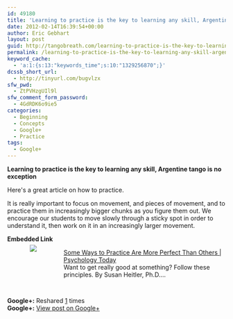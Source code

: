 ```yaml
---
id: 49180
title: 'Learning to practice is the key to learning any skill, Argentine tango is no exc&#8230;'
date: 2012-02-14T16:39:54+00:00
author: Eric Gebhart
layout: post
guid: http://tangobreath.com/learning-to-practice-is-the-key-to-learning-any-skill-argentine-tango-is-no-exc/
permalink: /learning-to-practice-is-the-key-to-learning-any-skill-argentine-tango-is-no-exc/
keyword_cache:
  - 'a:1:{s:13:"keywords_time";s:10:"1329256870";}'
dcssb_short_url:
  - http://tinyurl.com/bugvlzx
sfw_pwd:
  - ZtPVHzgUIl9l
sfw_comment_form_password:
  - 4GdRDK6o9ie5
categories:
  - Beginning
  - Concepts
  - Google+
  - Practice
tags:
  - Google+
---
```

**Learning to practice is the key to learning any skill, Argentine tango is no exception**

Here's a great article on how to practice.

It is really important to focus on movement, and pieces of movement, and to practice them in increasingly bigger chunks as you figure them out. We encourage our students to move slowly through a sticky spot in order to understand it, then work on it in an increasingly larger movement.

<p style='clear:both;'>
  <p style='margin-bottom:5px;'>
    <strong>Embedded Link</strong>
  </p>
  
  <div style='height:120px;width:120px;overflow:hidden;float:left;margin-top:0px;padding-top:0px;margin-right:10px;vertical-align:top;text-align:center;clear:both;'>
    <img style='max-width:none;' src='https://images0-focus-opensocial.googleusercontent.com/gadgets/proxy?container=focus&#038;gadget=a&#038;resize_h=100&#038;url=http%3A%2F%2Frsrc.psychologytoday.com%2Ffiles%2Fimagecache%2Farticle-inline-half%2Fblogs%2F72035%2F2012%2F02%2F87860-83816.jpg' border='0' />
  </div>
  
  <p>
    <a href='http://www.psychologytoday.com/blog/resolution-not-conflict/201202/some-ways-practice-are-more-perfect-others'>Some Ways to Practice Are More Perfect Than Others | Psychology Today</a><br /> Want to get really good at something? Follow these principles. By Susan Heitler, Ph.D&#8230;.
  </p>
  
  <p style='clear:both;'>
    <strong>Google+:</strong> Reshared <a href='https://plus.google.com/113145648275577627533/posts/7BeQ1UtEe6K' target='_new'>1</a> times<br /> <strong>Google+:</strong> <a href='https://plus.google.com/113145648275577627533/posts/7BeQ1UtEe6K' target='_new'>View post on Google+</a>
  </p>